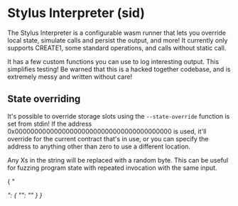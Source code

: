 
# Stylus Interpreter (sid)

The Stylus Interpreter is a configurable wasm runner that lets you override local state,
simulate calls and persist the output, and more! It currently only supports CREATE1, some
standard operations, and calls without static call.

It has a few custom functions you can use to log interesting output. This simplifies
testing! Be warned that this is a hacked together codebase, and is extremely messy and
written without care!

## State overriding

It's possible to override storage slots using the `--state-override` function is set from
stdin! If the address 0x0000000000000000000000000000000000000000 is used, it'll override
for the current contract that's in use, or you can specify the address to anything other than
zero to use a different location.

Any Xs in the string will be replaced with a random byte. This can be useful for fuzzing
program state with repeated invocation with the same input.

{
	"<ADDRESS OF THE CONTRACT>":  {
		"<SLOT TO OVERRIDE>": "<VALUE TO OVERRIDE>"
	}
}

